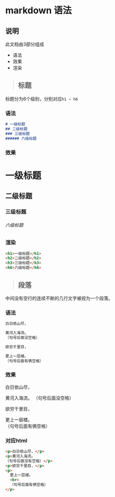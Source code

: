 # markdown 语法
## 说明
此文档由3部分组成
- 语法
- 效果
- 渲染
> ## 标题
标题分为6个级别，分别对应`h1 ~ h6`
### 语法
```md
# 一级标题
## 二级标题
### 三级标题
###### 六级标题
```
### 效果
# 一级标题
## 二级标题
### 三级标题
###### 六级标题
### 渲染
```html
<h1>一级标题</h1>
<h2>二级标题</h2>
<h3>三级标题</h3>
<h6>六级标题</h6>
```
> ## 段落
中间没有空行的连续不断的几行文字被视为一个段落。
### 语法
```md
白日依山尽，

黄河入海流。
（句号后面没空格）

欲穷千里目，

更上一层楼。  
（句号后面有俩空格）
```
### 效果
白日依山尽，

黄河入海流。
（句号后面没空格）

欲穷千里目，

更上一层楼。  
（句号后面有俩空格）
### 对应html
```html
<p>白日依山尽，</p>
<p>黄河入海流。
（句号后面没有空格）</p>
<p>欲穷千里目，</p>
<p>
  更上一层楼。
  <br>
  （句号后面有俩空格）
</p>
```